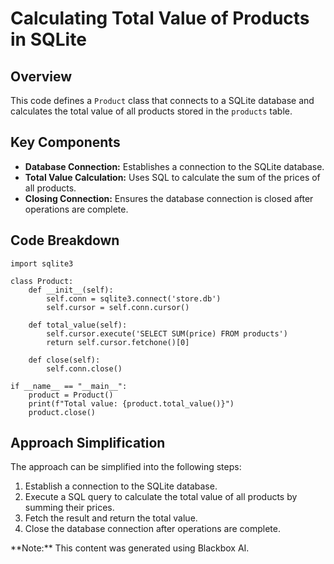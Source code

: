 # Calculating Total Value of Products in SQLite

## Overview

This code defines a `Product` class that connects to a SQLite database and calculates the total value of all products stored in the `products` table.

## Key Components

*   **Database Connection:** Establishes a connection to the SQLite database.
*   **Total Value Calculation:** Uses SQL to calculate the sum of the prices of all products.
*   **Closing Connection:** Ensures the database connection is closed after operations are complete.

## Code Breakdown

    import sqlite3

    class Product:
        def __init__(self):
            self.conn = sqlite3.connect('store.db')
            self.cursor = self.conn.cursor()

        def total_value(self):
            self.cursor.execute('SELECT SUM(price) FROM products')
            return self.cursor.fetchone()[0]

        def close(self):
            self.conn.close()

    if __name__ == "__main__":
        product = Product()
        print(f"Total value: {product.total_value()}")
        product.close()

## Approach Simplification

The approach can be simplified into the following steps:

1.  Establish a connection to the SQLite database.
2.  Execute a SQL query to calculate the total value of all products by summing their prices.
3.  Fetch the result and return the total value.
4.  Close the database connection after operations are complete.

<div class="note">**Note:** This content was generated using Blackbox AI.</div>